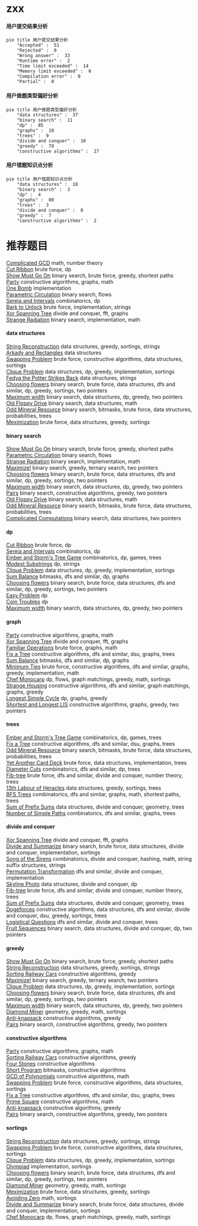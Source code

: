 # zxx
<!-- tabs:start -->
#### **用户提交结果分析**

```mermaid
pie title 用户提交结果分析
    "Accepted" :  51
    "Rejected" :  0
    "Wrong answer" :  33
    "Runtime error" :  2
    "Time limit exceeded" :  14
    "Memory limit exceeded" :  0
    "Compilation error" :  0
    "Partial" :  0
```
#### **用户做题类型偏好分析**

```mermaid
pie title 用户做题类型偏好分析
    "data structures" :  37
    "binary search" :  11
    "dp" :  85
    "graphs" :  10
    "trees" :  9
    "divide and conquer" :  10
    "greedy" :  79
    "constructive algorithms" :  27
```
#### **用户错题知识点分析**

```mermaid
pie title 用户错题知识点分析
    "data structures" :  18
    "binary search" :  3
    "dp" :  4
    "graphs" :  00
    "trees" :  3
    "divide and conquer" :  0
    "greedy" :  7
    "constructive algorithms" :  2
```
<!-- tabs:end -->
# 推荐题目
[Complicated GCD](http://codeforces.com/problemset/problem/664/A)		math,
                        number theory		  
[Cut Ribbon](http://codeforces.com/problemset/problem/189/A)		brute force,
                        dp		  
[Show Must Go On](http://codeforces.com/problemset/problem/1250/I)		binary search,
                        brute force,
                        greedy,
                        shortest paths		  
[Party](http://codeforces.com/problemset/problem/23/B)		constructive algorithms,
                        graphs,
                        math		  
[One Bomb](http://codeforces.com/problemset/problem/699/B)		implementation		  
[Parametric Circulation](http://codeforces.com/problemset/problem/925/F)		binary search,
                        flows		  
[Sereja and Intervals](http://codeforces.com/problemset/problem/367/E)		combinatorics,
                        dp		  
[Bark to Unlock](http://codeforces.com/problemset/problem/868/A)		brute force,
                        implementation,
                        strings		  
[Xor Spanning Tree](https://codeforces.com/contest/1219/problem/B)		divide and conquer,
                        fft,
                        graphs		  
[Strange Radiation](http://codeforces.com/problemset/problem/832/C)		binary search,
                        implementation,
                        math		  
<!-- tabs:start -->
#### **data structures**
[String Reconstruction](https://codeforces.com/contest/828/problem/C)		data structures,
                        greedy,
                        sortings,
                        strings		  
[Arkady and Rectangles](http://codeforces.com/problemset/problem/983/D)		data structures		  
[Swapping Problem](http://codeforces.com/problemset/problem/1513/F)		brute force,
                        constructive algorithms,
                        data structures,
                        sortings		  
[Clique Problem](https://codeforces.com/contest/528/problem/B)		data structures,
                        dp,
                        greedy,
                        implementation,
                        sortings		  
[Fedya the Potter Strikes Back](http://codeforces.com/problemset/problem/1286/E)		data structures,
                        strings		  
[Choosing flowers](http://codeforces.com/problemset/problem/1379/C)		binary search,
                        brute force,
                        data structures,
                        dfs and similar,
                        dp,
                        greedy,
                        sortings,
                        two pointers		  
[Maximum width](http://codeforces.com/problemset/problem/1492/C)		binary search,
                        data structures,
                        dp,
                        greedy,
                        two pointers		  
[Old Floppy Drive](http://codeforces.com/problemset/problem/1490/G)		binary search,
                        data structures,
                        math		  
[Odd Mineral Resource](http://codeforces.com/problemset/problem/1479/D)		binary search,
                        bitmasks,
                        brute force,
                        data structures,
                        probabilities,
                        trees		  
[Meximization](http://codeforces.com/problemset/problem/1497/A)		brute force,
                        data structures,
                        greedy,
                        sortings		  
#### **binary search**
[Show Must Go On](http://codeforces.com/problemset/problem/1250/I)		binary search,
                        brute force,
                        greedy,
                        shortest paths		  
[Parametric Circulation](http://codeforces.com/problemset/problem/925/F)		binary search,
                        flows		  
[Strange Radiation](http://codeforces.com/problemset/problem/832/C)		binary search,
                        implementation,
                        math		  
[Maximize!](http://codeforces.com/problemset/problem/939/E)		binary search,
                        greedy,
                        ternary search,
                        two pointers		  
[Choosing flowers](http://codeforces.com/problemset/problem/1379/C)		binary search,
                        brute force,
                        data structures,
                        dfs and similar,
                        dp,
                        greedy,
                        sortings,
                        two pointers		  
[Maximum width](http://codeforces.com/problemset/problem/1492/C)		binary search,
                        data structures,
                        dp,
                        greedy,
                        two pointers		  
[Pairs](http://codeforces.com/problemset/problem/1463/D)		binary search,
                        constructive algorithms,
                        greedy,
                        two pointers		  
[Old Floppy Drive](http://codeforces.com/problemset/problem/1490/G)		binary search,
                        data structures,
                        math		  
[Odd Mineral Resource](http://codeforces.com/problemset/problem/1479/D)		binary search,
                        bitmasks,
                        brute force,
                        data structures,
                        probabilities,
                        trees		  
[Complicated Computations](http://codeforces.com/problemset/problem/1436/E)		binary search,
                        data structures,
                        two pointers		  
#### **dp**
[Cut Ribbon](http://codeforces.com/problemset/problem/189/A)		brute force,
                        dp		  
[Sereja and Intervals](http://codeforces.com/problemset/problem/367/E)		combinatorics,
                        dp		  
[Ember and Storm's Tree Game](http://codeforces.com/problemset/problem/914/H)		combinatorics,
                        dp,
                        games,
                        trees		  
[Modest Substrings](http://codeforces.com/problemset/problem/1110/H)		dp,
                        strings		  
[Clique Problem](https://codeforces.com/contest/528/problem/B)		data structures,
                        dp,
                        greedy,
                        implementation,
                        sortings		  
[Sum Balance](https://codeforces.com/contest/1243/problem/E)		bitmasks,
                        dfs and similar,
                        dp,
                        graphs		  
[Choosing flowers](http://codeforces.com/problemset/problem/1379/C)		binary search,
                        brute force,
                        data structures,
                        dfs and similar,
                        dp,
                        greedy,
                        sortings,
                        two pointers		  
[Easy Problem](http://codeforces.com/problemset/problem/1096/D)		dp		  
[Coin Troubles](http://codeforces.com/problemset/problem/283/C)		dp		  
[Maximum width](http://codeforces.com/problemset/problem/1492/C)		binary search,
                        data structures,
                        dp,
                        greedy,
                        two pointers		  
#### **graph**
[Party](http://codeforces.com/problemset/problem/23/B)		constructive algorithms,
                        graphs,
                        math		  
[Xor Spanning Tree](https://codeforces.com/contest/1219/problem/B)		divide and conquer,
                        fft,
                        graphs		  
[Familiar Operations](https://codeforces.com/contest/1071/problem/D)		brute force,
                        graphs,
                        math		  
[Fix a Tree](https://codeforces.com/contest/699/problem/D)		constructive algorithms,
                        dfs and similar,
                        dsu,
                        graphs,
                        trees		  
[Sum Balance](https://codeforces.com/contest/1243/problem/E)		bitmasks,
                        dfs and similar,
                        dp,
                        graphs		  
[Minimum Ties](http://codeforces.com/problemset/problem/1487/C)		brute force,
                        constructive algorithms,
                        dfs and similar,
                        graphs,
                        greedy,
                        implementation,
                        math		  
[Chef Monocarp](http://codeforces.com/problemset/problem/1437/C)		dp,
                        flows,
                        graph matchings,
                        greedy,
                        math,
                        sortings		  
[Strange Housing](http://codeforces.com/problemset/problem/1470/D)		constructive algorithms,
                        dfs and similar,
                        graph matchings,
                        graphs,
                        greedy		  
[Longest Simple Cycle](http://codeforces.com/problemset/problem/1476/C)		dp,
                        graphs,
                        greedy		  
[Shortest and Longest LIS](http://codeforces.com/problemset/problem/1304/D)		constructive algorithms,
                        graphs,
                        greedy,
                        two pointers		  
#### **trees**
[Ember and Storm's Tree Game](http://codeforces.com/problemset/problem/914/H)		combinatorics,
                        dp,
                        games,
                        trees		  
[Fix a Tree](https://codeforces.com/contest/699/problem/D)		constructive algorithms,
                        dfs and similar,
                        dsu,
                        graphs,
                        trees		  
[Odd Mineral Resource](http://codeforces.com/problemset/problem/1479/D)		binary search,
                        bitmasks,
                        brute force,
                        data structures,
                        probabilities,
                        trees		  
[Yet Another Card Deck](http://codeforces.com/problemset/problem/1511/C)		brute force,
                        data structures,
                        implementation,
                        trees		  
[Diameter Cuts](http://codeforces.com/problemset/problem/1499/F)		combinatorics,
                        dfs and similar,
                        dp,
                        trees		  
[Fib-tree](http://codeforces.com/problemset/problem/1491/E)		brute force,
                        dfs and similar,
                        divide and conquer,
                        number theory,
                        trees		  
[13th Labour of Heracles](http://codeforces.com/problemset/problem/1466/D)		data structures,
                        greedy,
                        sortings,
                        trees		  
[BFS Trees](http://codeforces.com/problemset/problem/1495/D)		combinatorics,
                        dfs and similar,
                        graphs,
                        math,
                        shortest paths,
                        trees		  
[Sum of Prefix Sums](http://codeforces.com/problemset/problem/1303/G)		data structures,
                        divide and conquer,
                        geometry,
                        trees		  
[Number of Simple Paths](http://codeforces.com/problemset/problem/1454/E)		combinatorics,
                        dfs and similar,
                        graphs,
                        trees		  
#### **divide and conquer**
[Xor Spanning Tree](https://codeforces.com/contest/1219/problem/B)		divide and conquer,
                        fft,
                        graphs		  
[Divide and Summarize](http://codeforces.com/problemset/problem/1461/D)		binary search,
                        brute force,
                        data structures,
                        divide and conquer,
                        implementation,
                        sortings		  
[Song of the Sirens](http://codeforces.com/problemset/problem/1466/G)		combinatorics,
                        divide and conquer,
                        hashing,
                        math,
                        string suffix structures,
                        strings		  
[Permutation Transformation](http://codeforces.com/problemset/problem/1490/D)		dfs and similar,
                        divide and conquer,
                        implementation		  
[Skyline Photo](https://codeforces.com/contest/1483/problem/C)		data structures,
                        divide and conquer,
                        dp		  
[Fib-tree](http://codeforces.com/problemset/problem/1491/E)		brute force,
                        dfs and similar,
                        divide and conquer,
                        number theory,
                        trees		  
[Sum of Prefix Sums](http://codeforces.com/problemset/problem/1303/G)		data structures,
                        divide and conquer,
                        geometry,
                        trees		  
[Dogeforces](http://codeforces.com/problemset/problem/1494/D)		constructive algorithms,
                        data structures,
                        dfs and similar,
                        divide and conquer,
                        dsu,
                        greedy,
                        sortings,
                        trees		  
[Logistical Questions](http://codeforces.com/problemset/problem/566/C)		dfs and similar,
                        divide and conquer,
                        trees		  
[Fruit Sequences](http://codeforces.com/problemset/problem/1428/F)		binary search,
                        data structures,
                        divide and conquer,
                        dp,
                        two pointers		  
#### **greedy**
[Show Must Go On](http://codeforces.com/problemset/problem/1250/I)		binary search,
                        brute force,
                        greedy,
                        shortest paths		  
[String Reconstruction](https://codeforces.com/contest/828/problem/C)		data structures,
                        greedy,
                        sortings,
                        strings		  
[Sorting Railway Cars](https://codeforces.com/contest/606/problem/C)		constructive algorithms,
                        greedy		  
[Maximize!](http://codeforces.com/problemset/problem/939/E)		binary search,
                        greedy,
                        ternary search,
                        two pointers		  
[Clique Problem](https://codeforces.com/contest/528/problem/B)		data structures,
                        dp,
                        greedy,
                        implementation,
                        sortings		  
[Choosing flowers](http://codeforces.com/problemset/problem/1379/C)		binary search,
                        brute force,
                        data structures,
                        dfs and similar,
                        dp,
                        greedy,
                        sortings,
                        two pointers		  
[Maximum width](http://codeforces.com/problemset/problem/1492/C)		binary search,
                        data structures,
                        dp,
                        greedy,
                        two pointers		  
[Diamond Miner](https://codeforces.com/contest/1496/problem/C)		geometry,
                        greedy,
                        math,
                        sortings		  
[Anti-knapsack](http://codeforces.com/problemset/problem/1493/A)		constructive algorithms,
                        greedy		  
[Pairs](http://codeforces.com/problemset/problem/1463/D)		binary search,
                        constructive algorithms,
                        greedy,
                        two pointers		  
#### **constructive algorithms**
[Party](http://codeforces.com/problemset/problem/23/B)		constructive algorithms,
                        graphs,
                        math		  
[Sorting Railway Cars](https://codeforces.com/contest/606/problem/C)		constructive algorithms,
                        greedy		  
[Four Stones](http://codeforces.com/problemset/problem/1276/E)		constructive algorithms		  
[Short Program](https://codeforces.com/contest/879/problem/C)		bitmasks,
                        constructive algorithms		  
[GCD of Polynomials](http://codeforces.com/problemset/problem/901/B)		constructive algorithms,
                        math		  
[Swapping Problem](http://codeforces.com/problemset/problem/1513/F)		brute force,
                        constructive algorithms,
                        data structures,
                        sortings		  
[Fix a Tree](https://codeforces.com/contest/699/problem/D)		constructive algorithms,
                        dfs and similar,
                        dsu,
                        graphs,
                        trees		  
[Prime Square](http://codeforces.com/problemset/problem/1436/B)		constructive algorithms,
                        math		  
[Anti-knapsack](http://codeforces.com/problemset/problem/1493/A)		constructive algorithms,
                        greedy		  
[Pairs](http://codeforces.com/problemset/problem/1463/D)		binary search,
                        constructive algorithms,
                        greedy,
                        two pointers		  
#### **sortings**
[String Reconstruction](https://codeforces.com/contest/828/problem/C)		data structures,
                        greedy,
                        sortings,
                        strings		  
[Swapping Problem](http://codeforces.com/problemset/problem/1513/F)		brute force,
                        constructive algorithms,
                        data structures,
                        sortings		  
[Clique Problem](https://codeforces.com/contest/528/problem/B)		data structures,
                        dp,
                        greedy,
                        implementation,
                        sortings		  
[Olympiad](http://codeforces.com/problemset/problem/937/A)		implementation,
                        sortings		  
[Choosing flowers](http://codeforces.com/problemset/problem/1379/C)		binary search,
                        brute force,
                        data structures,
                        dfs and similar,
                        dp,
                        greedy,
                        sortings,
                        two pointers		  
[Diamond Miner](https://codeforces.com/contest/1496/problem/C)		geometry,
                        greedy,
                        math,
                        sortings		  
[Meximization](http://codeforces.com/problemset/problem/1497/A)		brute force,
                        data structures,
                        greedy,
                        sortings		  
[Avoiding Zero](http://codeforces.com/problemset/problem/1427/A)		math,
                        sortings		  
[Divide and Summarize](http://codeforces.com/problemset/problem/1461/D)		binary search,
                        brute force,
                        data structures,
                        divide and conquer,
                        implementation,
                        sortings		  
[Chef Monocarp](http://codeforces.com/problemset/problem/1437/C)		dp,
                        flows,
                        graph matchings,
                        greedy,
                        math,
                        sortings		  
<!-- tabs:end -->
